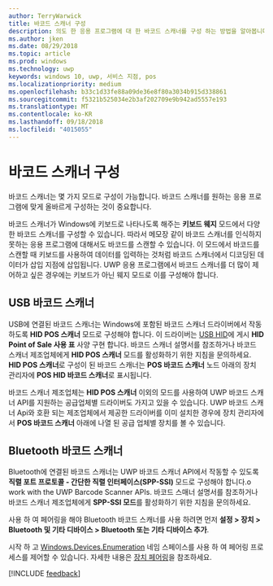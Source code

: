 ```yaml
---
author: TerryWarwick
title: 바코드 스캐너 구성
description: 의도 한 응용 프로그램에 대 한 바코드 스캐너를 구성 하는 방법을 알아봅니다.
ms.author: jken
ms.date: 08/29/2018
ms.topic: article
ms.prod: windows
ms.technology: uwp
keywords: windows 10, uwp, 서비스 지점, pos
ms.localizationpriority: medium
ms.openlocfilehash: b33c1d33fe88a09de36e8f80a3034b915d338861
ms.sourcegitcommit: f5321b525034e2b3af202709e9b942ad5557e193
ms.translationtype: MT
ms.contentlocale: ko-KR
ms.lasthandoff: 09/18/2018
ms.locfileid: "4015055"
---
```

# <a name="configure-a-barcode-scanner"></a>바코드 스캐너 구성

바코드 스캐너는 몇 가지 모드로 구성이 가능합니다.  바코드 스캐너를 원하는 응용 프로그램에 맞게 올바르게 구성하는 것이 중요합니다.

바코드 스캐너가 Windows에 키보드로 나타나도록 해주는 **키보드 웨지** 모드에서 다양한 바코드 스캐너를 구성할 수 있습니다.  따라서 메모장 같이 바코드 스캐너를 인식하지 못하는 응용 프로그램에 대해서도 바코드를 스캔할 수 있습니다.  이 모드에서 바코드를 스캔할 때 키보드를 사용하여 데이터를 입력하는 것처럼 바코드 스캐너에서 디코딩된 데이터가 삽입 지점에 삽입됩니다.  UWP 응용 프로그램에서 바코드 스캐너를 더 많이 제어하고 싶은 경우에는 키보드가 아닌 웨지 모드로 이를 구성해야 합니다.

## <a name="usb-barcode-scanner"></a>USB 바코드 스캐너
USB에 연결된 바코드 스캐너는 Windows에 포함된 바코드 스캐너 드라이버에서 작동하도록 **HID POS 스캐너** 모드로 구성해야 합니다. 이 드라이버는 [USB HID](http://www.usb.org/developers/hidpage/)에 게시 **HID Point of Sale 사용 표** 사양 구현 합니다.  바코드 스캐너 설명서를 참조하거나 바코드 스캐너 제조업체에게 **HID POS 스캐너** 모드를 활성화하기 위한 지침을 문의하세요.  **HID POS 스캐너**로 구성이 된 바코드 스캐너는 **POS 바코드 스캐너** 노드 아래의 장치 관리자에 **POS HID 바코드 스캐너**로 표시됩니다.

바코드 스캐너 제조업체는 **HID POS 스캐너** 이외의 모드를 사용하여 UWP 바코드 스캐너 API를 지원하는 공급업체별 드라이버도 가지고 있을 수 있습니다.  UWP 바코드 스캐너 Api와 호환 되는 제조업체에서 제공한 드라이버를 이미 설치한 경우에 장치 관리자에서 **POS 바코드 스캐너** 아래에 나열 된 공급 업체별 장치를 볼 수 있습니다.

## <a name="bluetooth-barcode-scanner"></a>Bluetooth 바코드 스캐너
Bluetooth에 연결된 바코드 스캐너는 UWP 바코드 스캐너 API에서 작동할 수 있도록 **직렬 포트 프로토콜 - 간단한 직렬 인터페이스(SPP-SSI)** 모드로 구성해야 합니다.o work with the UWP Barcode Scanner APIs.  바코드 스매너 설명서를 참조하거나 바코드 스캐너 제조업체에게 **SPP-SSI 모드**를 활성화하기 위한 지침을 문의하세요.

사용 하 여 페어링을 해야 Bluetooth 바코드 스캐너를 사용 하려면 먼저 **설정 > 장치 > Bluetooth 및 기타 디바이스 > Bluetooth 또는 기타 디바이스 추가**.

시작 하 고 [Windows.Devices.Enumeration](https://docs.microsoft.com/uwp/api/windows.devices.enumeration) 네임 스페이스를 사용 하 여 페어링 프로세스를 제어할 수 있습니다.  자세한 내용은 [장치 페어링](https://docs.microsoft.com/windows/uwp/devices-sensors/pair-devices)을 참조하세요.

[!INCLUDE [feedback](./includes/pos-feedback.md)]